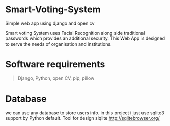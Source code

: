 # Smart-Voting-System
Simple web app using django and open cv

Smart voting System uses Facial Recognition along side traditional passwords which provides an additional security. This Web App is designed to serve the needs of organisation and institutions. 

# Software requirements
>Django,
>Python,
>open CV,
>pip,
>pillow

# Database
we can use any database to store users info. in this project i just use sqlite3 support by Python default. Tool for design slqlite http://sqlitebrowser.org/

